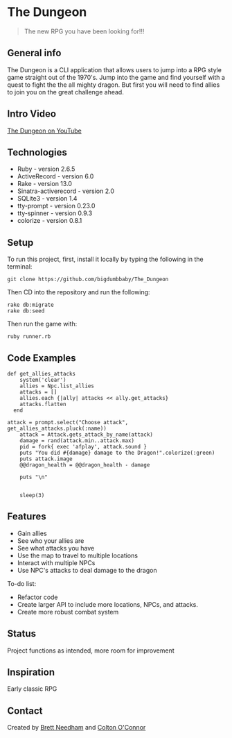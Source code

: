 # The Dungeon
> The new RPG you have been looking for!!!



## General info
The Dungeon is a CLI application that allows users to jump into a RPG style game straight out of the 1970's.
Jump into the game and find yourself with a quest to fight the the all mighty dragon. But first you will need to find allies to join you on the great challenge ahead.

## Intro Video
[The Dungeon on YouTube]()

## Technologies
* Ruby - version 2.6.5
* ActiveRecord - version 6.0
* Rake - version 13.0
* Sinatra-activerecord - version 2.0
* SQLite3 - version 1.4
* tty-prompt - version 0.23.0
* tty-spinner - version 0.9.3
* colorize - version 0.8.1


## Setup
To run this project, first, install it locally by typing the following in the terminal:
```
git clone https://github.com/bigdumbbaby/The_Dungeon
```
Then CD into the repository and run the following:
```
rake db:migrate
rake db:seed
```
Then run the game with: 
```
ruby runner.rb
```

## Code Examples
```
def get_allies_attacks
    system('clear')
    allies = Npc.list_allies
    attacks = []
    allies.each {|ally| attacks << ally.get_attacks}
    attacks.flatten
  end
```
```
attack = prompt.select("Choose attack", get_allies_attacks.pluck(:name))
    attack = Attack.gets_attack_by_name(attack)
    damage = rand(attack.min..attack.max)
    pid = fork{ exec 'afplay', attack.sound }
    puts "You did #{damage} damage to the Dragon!".colorize(:green)
    puts attack.image
    @@dragon_health = @@dragon_health - damage

    puts "\n"


    sleep(3)
```



## Features
* Gain allies
* See who your allies are
* See what attacks you have 
* Use the map to travel to multiple locations
* Interact with multiple NPCs
* Use NPC's attacks to deal damage to the dragon


To-do list:
* Refactor code
* Create larger API to include more locations, NPCs, and attacks.
* Create more robust combat system 


## Status
Project functions as intended, more room for improvement 


## Inspiration
Early classic RPG 


## Contact
Created by [Brett Needham](https://github.com/brettneedham88) and [Colton O'Connor](https://www.linkedin.com/in/colton-o-connor/)



